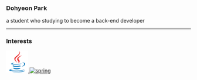 <h3>Dohyeon Park</h3>
<p>
  a student who studying to become a back-end developer
</p>
<hr>
<p align="left">
  <h3>Interests</h3>
  <a href="https://www.java.com" target="_blank" rel="noreferrer"> <img src="https://raw.githubusercontent.com/devicons/devicon/master/icons/java/java-original.svg" alt="java" width="60" height="60"/> </a>
  <a href="https://spring.io/" target="_blank" rel="noreferrer"> <img src="https://www.vectorlogo.zone/logos/springio/springio-icon.svg" alt="spring" width="60" height="60"/> </a>
